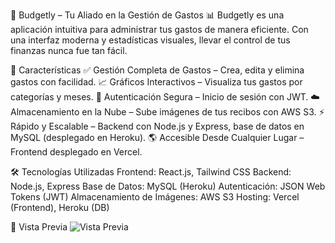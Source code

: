 🚀 Budgetly – Tu Aliado en la Gestión de Gastos
📊 Budgetly es una aplicación intuitiva para administrar tus gastos de manera eficiente. Con una interfaz moderna y estadísticas visuales, llevar el control de tus finanzas nunca fue tan fácil.

🌟 Características
✅ Gestión Completa de Gastos – Crea, edita y elimina gastos con facilidad.
📈 Gráficos Interactivos – Visualiza tus gastos por categorías y meses.
🔐 Autenticación Segura – Inicio de sesión con JWT.
☁️ Almacenamiento en la Nube – Sube imágenes de tus recibos con AWS S3.
⚡ Rápido y Escalable – Backend con Node.js y Express, base de datos en MySQL (desplegado en Heroku).
🌎 Accesible Desde Cualquier Lugar – Frontend desplegado en Vercel.

🛠️ Tecnologías Utilizadas
Frontend: React.js, Tailwind CSS
Backend: Node.js, Express
Base de Datos: MySQL (Heroku)
Autenticación: JSON Web Tokens (JWT)
Almacenamiento de Imágenes: AWS S3
Hosting: Vercel (Frontend), Heroku (DB)

🎥 Vista Previa
![Vista Previa](cliente/public/dashboardFull.png)


